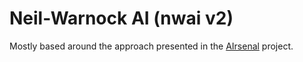 # Neil-Warnock AI (nwai v2)

Mostly based around the approach presented in the [AIrsenal](https://www.turing.ac.uk/news/airsenal) project.
